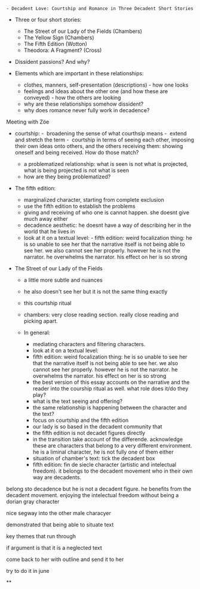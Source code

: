 	- Decadent Love: Courtship and Romance in Three Decadent Short Stories
- Three or four short stories:
	- The Street of our Lady of the Fields (Chambers)
	- The Yellow Sign (Chambers)
	- The Fifth Edition (Wotton)
	- Theodora: A Fragment? (Cross)

- Dissident passions? And why?

- Elements which are important in these relationships:
	- clothes, manners, self-presentation (descriptions) - how one looks
	- feelings and ideas about the other one (and how these are conveyed) - how the others are looking
	- why are these relationships somehow dissident?
	- why does romance never fully work in decadence?

Meeting with Zöe

- courtship:
	-  broadening the sense of what courthsip means
	-  extend and stretch the term 
	-  courtship in terms of seeing each other, imposing their own ideas onto others, and the others receiving them: showing oneself and being received. How do those match?
	- a problematized relationship: what is seen is not what is projected, what is being projected is not what is seen
	- how are they being problematized?
 
- The fifth edition: 
	- marginalized character, starting from complete exclusion
	- use the fifth edition to establish the problems
	- giving and receiving of who one is cannot happen. she doesnt give much away either
	- decadence aesthetic: he doesnt have a way of describing her in the world that he lives in 
	-  look at it on a textual level:
	  - fifth edition: weird focalization thing: he is so unable to see her that the narrative itself is not being able to see her. we also cannot see her properly. however he is not the narrator. he overwhelms the narrator. his effect on her is so strong

- The Street of our Lady of the Fields
	- a little more subtle and nuances
	- he also doesn't see her but it is not the same thing exactly
	- this courtship ritual 
	- chambers: very close reading section. really close reading and picking apart.

  - In general:
	  - mediating characters and filtering characters.
	  - look at it on a textual level:
	  - fifth edition: weird focalization thing: he is so unable to see her that the narrative itself is not being able to see her. we also cannot see her properly. however he is not the narrator. he overwhelms the narrator. his effect on her is so strong
	  - the best version of this essay accounts on the narrative and the reader into the courship ritual as well. what role does it/do they play?
	  - what is the text seeing and offering?
	  - the same relationship is happening between the character and the text?
	  - focus on courtship and the fifth edition
	  - our lady is so based in the decadent community that 
	  - the fifth edition is not decadet figures directly
	  - in the transition take account of the differende. acknowledge these are characters that belong to a very different environment. he is a liminal character, he is not fully one of them either
	  - situation of chamber's text: tick the decadent box 
	  - fifth edition: fin de siecle character (artistic and intelectual freedom). it belongs to the decadent movement who in their own way are decadents. 

  
  

belong sto decadence but he is not a decadent figure. he benefits from the decadent movement. enjoying the intelectual freedom without being a dorian gray character

  

nice segway into the other male characyer

  
  

demonstrated that being able to situate text

key themes that run through

if argument is that it is a neglected text 

  
  

come back to her with outline and send it to her 

  

try to do it in june

**